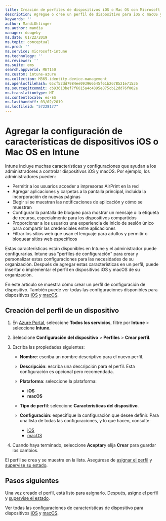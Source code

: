 ```yaml
---
title: Creación de perfiles de dispositivos iOS o Mac OS con Microsoft Intune - Azure |Microsoft Docs
description: Agregue o cree un perfil de dispositivo para iOS o macOS y después configure los valores de AirPrint, diseño de la pantalla principal, notificaciones de aplicaciones, dispositivo compartido, inicio de sesión único y configuración de filtro de contenido web en Microsoft Intune.
keywords: ''
author: MandiOhlinger
ms.author: mandia
manager: dougeby
ms.date: 01/22/2019
ms.topic: conceptual
ms.prod: ''
ms.service: microsoft-intune
ms.technology: ''
ms.reviewer: ''
ms.suite: ems
search.appverid: MET150
ms.custom: intune-azure
ms.collection: M365-identity-device-management
ms.openlocfilehash: 65cf52dd7984ee093966645f61b2678521e71536
ms.sourcegitcommit: cb93613bef7f6015a4c4095e875cb12dd76f002e
ms.translationtype: HT
ms.contentlocale: es-ES
ms.lasthandoff: 03/02/2019
ms.locfileid: "57228177"
---
```

# <a name="add-ios-or-macos-device-feature-settings-in-intune"></a>Agregar la configuración de características de dispositivos iOS o Mac OS en Intune

Intune incluye muchas características y configuraciones que ayudan a los administradores a controlar dispositivos iOS y macOS. Por ejemplo, los administradores pueden:

- Permitir a los usuarios acceder a impresoras AirPrint en la red
- Agregar aplicaciones y carpetas a la pantalla principal, incluida la incorporación de nuevas páginas
- Elegir si se muestran las notificaciones de aplicación y cómo se muestran
- Configurar la pantalla de bloqueo para mostrar un mensaje o la etiqueta de recurso, especialmente para los dispositivos compartidos
- Proporcionar a los usuarios una experiencia de inicio de sesión único para compartir las credenciales entre aplicaciones
- Filtrar los sitios web que usan el lenguaje para adultos y permitir o bloquear sitios web específicos

Estas características están disponibles en Intune y el administrador puede configurarlas. Intune usa "perfiles de configuración" para crear y personalizar estas configuraciones para las necesidades de su organización. Después de agregar estas características en un perfil, puede insertar o implementar el perfil en dispositivos iOS y macOS de su organización.

En este artículo se muestra cómo crear un perfil de configuración de dispositivo. También puede ver todas las configuraciones disponibles para dispositivos [iOS](ios-device-features-settings.md) y [macOS](macos-device-features-settings.md).

## <a name="create-a-device-profile"></a>Creación del perfil de un dispositivo

1. En [Azure Portal](https://portal.azure.com), seleccione **Todos los servicios**, filtre por **Intune** > seleccione **Intune**.
2. Seleccione **Configuración del dispositivo** > **Perfiles** > **Crear perfil**.
3. Escriba las propiedades siguientes:

    - **Nombre**: escriba un nombre descriptivo para el nuevo perfil.
    - **Descripción**: escriba una descripción para el perfil. Esta configuración es opcional pero recomendada.
    - **Plataforma**: seleccione la plataforma:
        - **iOS**
        - **macOS**
    - **Tipo de perfil**: seleccione **Características del dispositivo**.
    - **Configuración**: especifique la configuración que desee definir. Para una lista de todas las configuraciones, y lo que hacen, consulte:

        - [iOS](ios-device-features-settings.md)
        - [macOS](macos-device-features-settings.md)

4. Cuando haya terminado, seleccione **Aceptar**y elija **Crear** para guardar los cambios.

El perfil se crea y se muestra en la lista. Asegúrese de [asignar el perfil](device-profile-assign.md) y [supervise su estado](device-profile-monitor.md).

## <a name="next-steps"></a>Pasos siguientes

Una vez creado el perfil, está listo para asignarlo. Después, [asigne el perfil](device-profile-assign.md) y [supervise el estado](device-profile-monitor.md).

Ver todas las configuraciones de características de dispositivo para dispositivos [iOS](ios-device-features-settings.md) y [macOS](macos-device-features-settings.md).
